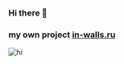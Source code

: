 ### Hi there 👋
### my own project [in-walls.ru](https://in-walls.ru)




![hi](https://media.giphy.com/media/PLHXDVAtmigIXZEOGa/giphy.gif)

